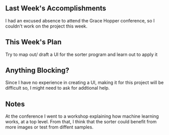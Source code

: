 ## Last Week's Accomplishments
I had an excused absence to attend the Grace Hopper conference, so I couldn't work on the project this week.

## This Week's Plan

Try to map out/ draft a UI for the sorter program and learn out to apply it
## Anything Blocking?

Since I have no experience in creating a UI, making it for this project will be difficult so, I might need to ask for addtional help.

## Notes

At the conference I went to a workshop explaining how machine learning works, at a top level. From that, I think that the sorter could benefit from more images or test from diffent samples.